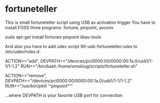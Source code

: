 # fortuneteller
This is small fortuneteller script using USB as activation trigger
You have to install FOSS three programs: fortune, pinpoint, avconv

sudo apt-get install fortunes pinpoint libav-tools

And also you have to add udev script 90-usb-fortuneteller.rules to /etc/udev/rules.d:

ACTION=="add", DEVPATH=="/devices/pci0000:00/0000:00:1a.0/usb1/1-1/1-1.2" RUN+="/bin/bash /home/omsklug/scripts/fortuneteller.sh"

ACTION=="remove", DEVPATH=="/devices/pci0000:00/0000:00:1a.0/usb1/1-1/1-1.2" RUN+="/usr/bin/pkill '^pinpoint*'"

...where DEVPATH is your favorite USB port for connection
